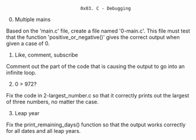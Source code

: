 								0x03. C - Debugging


0. Multiple mains 

Based on the 'main.c' file, create a file named '0-main.c'. This file must test that the function 'positive_or_negative()' gives the correct output when given a case of 0.

1. Like, comment, subscribe 

Comment out the part of the code that is causing the output to go into an infinite loop.

2. 0 > 972? 

Fix the code in 2-largest_number.c so that it correctly prints out the largest of three numbers, no matter the case.

3. Leap year

Fix the print_remaining_days() function so that the output works correctly for all dates and all leap years.

